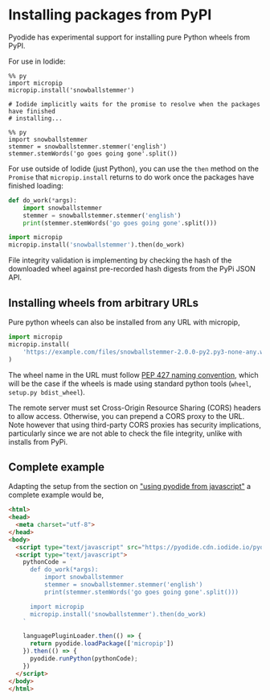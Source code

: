 # Installing packages from PyPI

Pyodide has experimental support for installing pure Python wheels from PyPI.

For use in Iodide:

```
%% py
import micropip
micropip.install('snowballstemmer')

# Iodide implicitly waits for the promise to resolve when the packages have finished
# installing...

%% py
import snowballstemmer
stemmer = snowballstemmer.stemmer('english')
stemmer.stemWords('go goes going gone'.split())
```

For use outside of Iodide (just Python), you can use the `then` method on the
`Promise` that `micropip.install` returns to do work once the packages have
finished loading:

```py
def do_work(*args):
    import snowballstemmer
    stemmer = snowballstemmer.stemmer('english')
    print(stemmer.stemWords('go goes going gone'.split()))

import micropip
micropip.install('snowballstemmer').then(do_work)
```

File integrity validation is implementing by checking the hash of the downloaded
wheel against pre-recorded hash digests from the PyPi JSON API.

## Installing wheels from arbitrary URLs

Pure python wheels can also be installed from any URL with micropip,
```py
import micropip
micropip.install(
    'https://example.com/files/snowballstemmer-2.0.0-py2.py3-none-any.whl'
)
```

The wheel name in the URL must follow [PEP 427 naming
convention](https://www.python.org/dev/peps/pep-0427/#file-format), which will
be the case if the wheels is made using standard python tools (`wheel`,
`setup.py bdist_wheel`).

The remote server must set Cross-Origin Resource Sharing (CORS) headers to
allow access. Otherwise, you can prepend a CORS proxy to the URL. Note however
that using third-party CORS proxies has security implications, particularly
since we are not able to check the file integrity, unlike with installs from
PyPi.


## Complete example

Adapting the setup from the section on ["using pyodide from
javascript"](./using_pyodide_from_javascript.html) a complete example would be,

```html
<html>
<head>
  <meta charset="utf-8">
</head>
<body>
  <script type="text/javascript" src="https://pyodide.cdn.iodide.io/pyodide.js"></script>
  <script type="text/javascript">
    pythonCode = `
      def do_work(*args):
          import snowballstemmer
          stemmer = snowballstemmer.stemmer('english')
          print(stemmer.stemWords('go goes going gone'.split()))

      import micropip
      micropip.install('snowballstemmer').then(do_work)
    `

    languagePluginLoader.then(() => {
      return pyodide.loadPackage(['micropip'])
    }).then(() => {
      pyodide.runPython(pythonCode);
    })
  </script>
</body>
</html>
```

